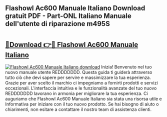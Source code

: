 ## Flashowl Ac600 Manuale Italiano Download gratuit PDF - Part-ONL Italiano Manuale dell'utente di riparazione m495S

# <h2><a href="http://dfbjl8.blite.top/?on=Flashowl+Ac600+Manuale+Italiano">🔗Download 👉🔴 Flashowl Ac600 Manuale Italiano</a></h2>

[![Flashowl Ac600 Manuale Italiano download](https://i.imgur.com/lujVjoI.png)](http://dfbjl8.blite.top/?on=Flashowl+Ac600+Manuale+Italiano)
Inizia! Benvenuto nel tuo nuovo manuale utente REDDDDDDD. Questa guida ti guiderà attraverso tutto ciò che devi sapere per servire e massimizzare la tua esperienza. Grazie per aver scelto il marchio ci impegniamo a fornirti prodotti e servizi eccezionali. L'interfaccia intuitiva e le funzionalità avanzate del tuo nuovo REDDDDDDD lavorano in armonia per migliorare la tua esperienza. Ci auguriamo che Flashowl Ac600 Manuale Italiano sia stata una risorsa utile e Informativa per iniziare con il tuo nuovo prodotto. Se hai bisogno di aiuto o chiarimenti, non esitare a contattare il nostro team di assistenza clienti.
